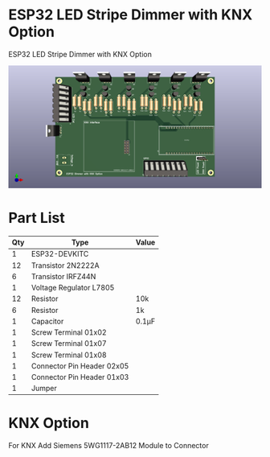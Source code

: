 # ESP32 LED Stripe Dimmer with KNX Option
ESP32 LED Stripe Dimmer with KNX Option

![PCB Image](https://github.com/stefankubis/ESP32-LED-Stripe-Dimmer-with-KNX-Option/raw/main/dimmer.png)



# Part List

| Qty | Type | Value |
| --- | ---- | ----- |
| 1 | ESP32-DEVKITC ||
12|Transistor 2N2222A||
|6|Transistor IRFZ44N||
|1|Voltage Regulator L7805||
|12|Resistor|10k|
|6|Resistor|1k|
|1|Capacitor|0.1μF|
|1|Screw Terminal 01x02||
|1|Screw Terminal 01x07||
|1|Screw Terminal 01x08||
|1|Connector Pin Header 02x05||
|1|Connector Pin Header 01x03||
|1|Jumper||

# KNX Option
For KNX Add Siemens 5WG1117-2AB12 Module to Connector
